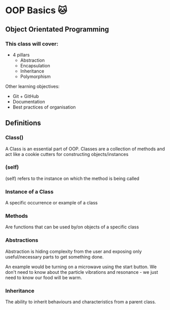 # OOP Basics :cat:

## Object Orientated Programming

### This class will cover:

- 4 pillars
    - Abstraction
    - Encapsulation
    - Inheritance
    - Polymorphism
    
Other learning objectives:

- Git + GitHub
- Documentation
- Best practices of organisation


## Definitions

### Class()
A Class is an essential part of OOP. Classes are a collection of methods and act like a cookie cutters for constructing objects/instances 

### (self)
(self) refers to the instance on which the method is being called

### Instance of a Class
A specific occurrence or example of a class

### Methods
Are functions that can be used by/on objects of a specific class 

### Abstractions
Abstraction is hiding complexity from the user and exposing only useful/necessary parts to get something done.

An example would be turning on a microwave using the start button. We don't need to know about the particle vibrations and resonance - we just need to know our food will be warm.

### Inheritance 
The ability to inherit behaviours and characteristics from a parent class.

